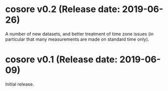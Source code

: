 cosore v0.2 (Release date: 2019-06-26)
==============

A number of new datasets, and better treatment of time zone issues (in particular that many measurements are made on standard time only).


cosore v0.1 (Release date: 2019-06-09)
==============

Initial release.
